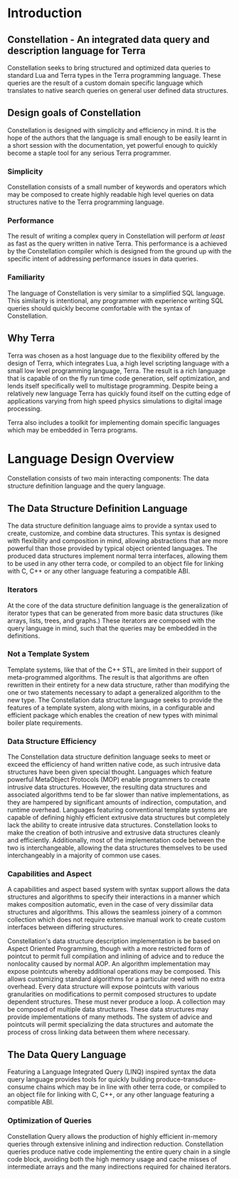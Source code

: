 # Introduction

## Constellation - An integrated data query and description language for Terra

Constellation seeks to bring structured and optimized data queries to standard
Lua and Terra types in the Terra programming language. These queries are the 
result of a custom domain specific language which translates to native search
queries on general user defined data structures.

## Design goals of Constellation 

Constellation is designed with simplicity and efficiency in mind. It is the 
hope of the authors that the language is small enough to be easily learnt in a
short session with the documentation, yet powerful enough to quickly become a
staple tool for any serious Terra programmer.

### Simplicity

Constellation consists of a small number of keywords and operators which may 
be composed to create highly readable high level queries on data structures 
native to the Terra programming language.

### Performance

The result of writing a complex query in Constellation will perform *at least* 
as fast as the query written in native Terra. This performance is a achieved 
by the Constellation compiler which is designed from the ground up with the 
specific intent of addressing performance issues in data queries.

### Familiarity

The language of Constellation is very similar to a simplified SQL language. 
This similarity is intentional, any programmer with experience writing SQL 
queries should quickly become comfortable with the syntax of Constellation.

## Why Terra 

Terra was chosen as a host language due to the flexibility offered by the 
design of Terra, which integrates Lua, a high level scripting language with a
small low level programming language, Terra. The result is a rich language that
is capable of on the fly run time code generation, self optimization, and lends
itself specifically well to multistage programming. Despite being a relatively 
new language Terra has quickly found itself on the cutting edge of applications
varying from high speed physics simulations to digital image processing.

Terra also includes a toolkit for implementing domain specific languages which 
may be embedded in Terra programs.

# Language Design Overview

Constellation consists of two main interacting components: The data structure
definition language and the query language.

## The Data Structure Definition Language

The data structure definition language aims to provide a syntax used to create,
customize, and combine data structures. This syntax is designed with 
flexibility and composition in mind, allowing abstractions that are more 
powerful than those provided by typical object oriented languages. The produced
data structures implement normal terra interfaces, allowing them to be used in 
any other terra code, or compiled to an object file for linking with C, C++ or 
any other language featuring a compatible ABI.

### Iterators

At the core of the data structure definition language is the generalization of 
iterator types that can be generated from more basic data structures (like 
arrays, lists, trees, and graphs.) These iterators are composed with the query 
language in mind, such that the queries may be embedded in the definitions.

### Not a Template System

Template systems, like that of the C++ STL, are limited in their support of 
meta-programmed algorithms. The result is that algorithms are often rewritten 
in their entirety for a new data structure, rather than modifying the one or two
statements necessary to adapt a generalized algorithm to the new type. The 
Constellation data structure language seeks to provide the features of a 
template system, along with mixins, in a configurable and efficient package 
which enables the creation of new types with minimal boiler plate requirements.

### Data Structure Efficiency 

The Constellation data structure definition language seeks to meet or exceed 
the efficiency of hand written native code, as such intrusive data structures
have been given special thought. Languages which feature powerful MetaObject 
Protocols (MOP) enable programmers to create intrusive data structures. 
However, the resulting data structures and associated algorithms tend to be far 
slower than native implementations, as they are hampered by significant amounts 
of indirection, computation, and runtime overhead. Languages featuring 
conventional template systems are capable of defining highly efficient 
extrusive data structures but completely lack the ability to create intrusive 
data structures. Constellation looks to make the creation of both intrusive and
extrusive data structures cleanly and efficiently. Additionally, most of the 
implementation code between the two is interchangeable, allowing the data 
structures themselves to be used interchangeably in a majority of common use 
cases.

### Capabilities and Aspect


A capabilities and aspect based system with syntax support allows the data 
structures and algorithms to specify their interactions in a manner which 
makes composition automatic, even in the case of very dissimilar data 
structures and algorithms. This allows the seamless joinery of a common 
collection which does not require extensive manual work to create custom 
interfaces between differing structures.

Constellation's data structure description implementation is be based on Aspect 
Oriented Programming, though with a more restricted form of pointcut to permit 
full compilation and inlining of advice and to reduce the nonlocality caused by 
normal AOP. An algorithm implementation may expose pointcuts whereby additional 
operations may be composed. This allows customizing standard algorithms for a 
particular need with no extra overhead. Every data structure will expose 
pointcuts with various granularities on modifications to permit composed 
structures to update dependent structures. These must never produce a loop.
A collection may be composed of multiple data structures. These data structures 
may provide implementations of many methods. The system of advice and pointcuts 
will permit specializing the data structures and automate the process of 
cross linking data between them where necessary.

## The Data Query Language 

Featuring a Language Integrated Query (LINQ) inspired syntax the data query 
language provides tools for quickly building produce-transduce-consume chains
which may be in line with other terra code, or compiled to an object file for 
linking with C, C++, or any other language featuring a compatible ABI.

### Optimization of Queries 

Constellation Query allows the production of highly efficient in-memory queries 
through extensive inlining and indirection reduction. Constellation queries 
produce native code implementing the entire query chain in a single code block,
avoiding both the high memory usage and cache misses of intermediate arrays
and the many indirections required for chained iterators.



